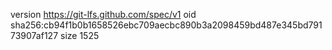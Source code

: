 version https://git-lfs.github.com/spec/v1
oid sha256:cb94f1b0b1658526ebc709aecbc890b3a2098459bd487e345bd79173907af127
size 1525
